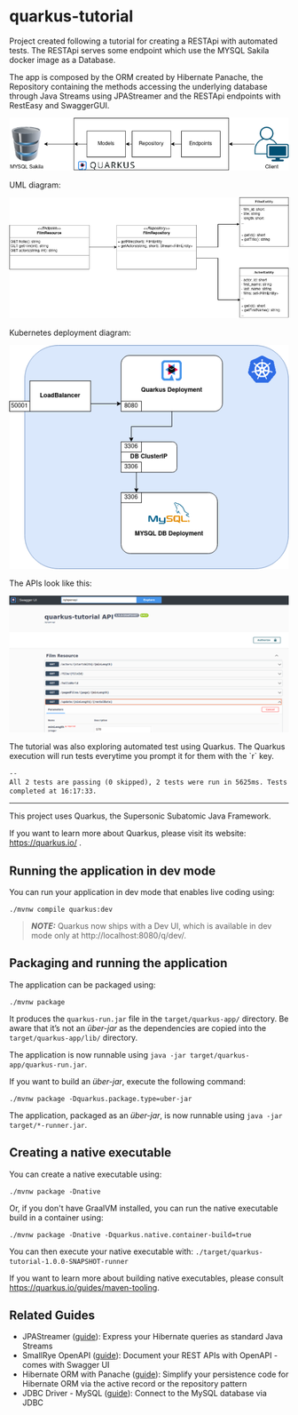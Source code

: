 # quarkus-tutorial
Project created following a tutorial for creating a RESTApi with automated tests.
The RESTApi serves some endpoint which use the MYSQL Sakila docker image as a Database.

The app is composed by the ORM created by Hibernate Panache, the Repository containing the methods accessing the underlying database through Java Streams using JPAStreamer and the RESTApi endpoints with RestEasy and SwaggerGUI.

<p align="center">
<img src="https://github.com/czephyr/quarkus-RESTapi/blob/master/arch.png" />
</p>

UML diagram:
<p align="center">
<img src="https://github.com/czephyr/quarkus-RESTapi/blob/master/UML.png" />
</p>

Kubernetes deployment diagram:
<p align="center">
<img src="https://github.com/czephyr/quarkus-RESTapi/blob/master/kubernetes_arch.png" />
</p>

The APIs look like this:
<p align="center">
<img src="https://github.com/czephyr/quarkus-RESTapi/blob/master/swagger.png"/>
</p>
The tutorial was also exploring automated test using Quarkus.
The Quarkus execution will run tests everytime you prompt it for them with the `r` key.

```shell script
--
All 2 tests are passing (0 skipped), 2 tests were run in 5625ms. Tests completed at 16:17:33.

```
<hr>

This project uses Quarkus, the Supersonic Subatomic Java Framework.

If you want to learn more about Quarkus, please visit its website: https://quarkus.io/ .

## Running the application in dev mode

You can run your application in dev mode that enables live coding using:
```shell script
./mvnw compile quarkus:dev
```

> **_NOTE:_**  Quarkus now ships with a Dev UI, which is available in dev mode only at http://localhost:8080/q/dev/.

## Packaging and running the application

The application can be packaged using:
```shell script
./mvnw package
```
It produces the `quarkus-run.jar` file in the `target/quarkus-app/` directory.
Be aware that it’s not an _über-jar_ as the dependencies are copied into the `target/quarkus-app/lib/` directory.

The application is now runnable using `java -jar target/quarkus-app/quarkus-run.jar`.

If you want to build an _über-jar_, execute the following command:
```shell script
./mvnw package -Dquarkus.package.type=uber-jar
```

The application, packaged as an _über-jar_, is now runnable using `java -jar target/*-runner.jar`.

## Creating a native executable

You can create a native executable using: 
```shell script
./mvnw package -Dnative
```

Or, if you don't have GraalVM installed, you can run the native executable build in a container using: 
```shell script
./mvnw package -Dnative -Dquarkus.native.container-build=true
```

You can then execute your native executable with: `./target/quarkus-tutorial-1.0.0-SNAPSHOT-runner`

If you want to learn more about building native executables, please consult https://quarkus.io/guides/maven-tooling.

## Related Guides

- JPAStreamer ([guide](https://quarkiverse.github.io/quarkiverse-docs/quarkus-jpastreamer/dev/)): Express your Hibernate queries as standard Java Streams
- SmallRye OpenAPI ([guide](https://quarkus.io/guides/openapi-swaggerui)): Document your REST APIs with OpenAPI - comes with Swagger UI
- Hibernate ORM with Panache ([guide](https://quarkus.io/guides/hibernate-orm-panache)): Simplify your persistence code for Hibernate ORM via the active record or the repository pattern
- JDBC Driver - MySQL ([guide](https://quarkus.io/guides/datasource)): Connect to the MySQL database via JDBC
